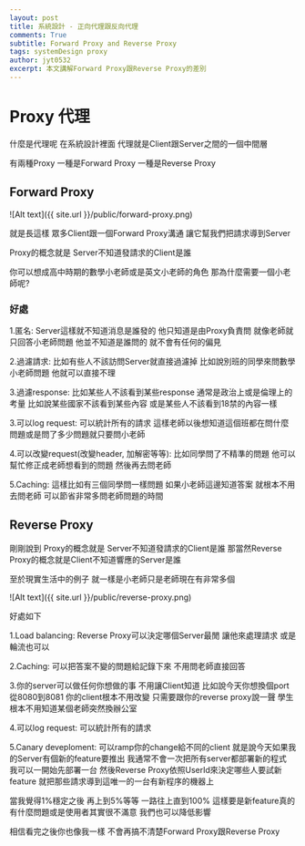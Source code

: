 ```yaml
---
layout: post
title: 系統設計 - 正向代理跟反向代理
comments: True 
subtitle: Forward Proxy and Reverse Proxy
tags: systemDesign proxy 
author: jyt0532
excerpt: 本文講解Forward Proxy跟Reverse Proxy的差別
---
```


# Proxy 代理

什麼是代理呢 在系統設計裡面 代理就是Client跟Server之間的一個中間層

有兩種Proxy 一種是Forward Proxy 一種是Reverse Proxy

## Forward Proxy

![Alt text]({{ site.url }}/public/forward-proxy.png)

就是長這樣 眾多Client跟一個Forward Proxy溝通 讓它幫我們把請求導到Server 

Proxy的概念就是 Server不知道發請求的Client是誰

你可以想成高中時期的數學小老師或是英文小老師的角色 那為什麼需要一個小老師呢?

### 好處

1.匿名: Server這樣就不知道消息是誰發的 他只知道是由Proxy負責問 就像老師就只回答小老師問題 他並不知道是誰問的 就不會有任何的偏見

2.過濾請求: 比如有些人不該訪問Server就直接過濾掉 比如說別班的同學來問數學小老師問題 他就可以直接不理

3.過濾response: 比如某些人不該看到某些response 通常是政治上或是倫理上的考量 比如說某些國家不該看到某些內容 或是某些人不該看到18禁的內容一樣

3.可以log request: 可以統計所有的請求 這樣老師以後想知道這個班都在問什麼問題或是問了多少問題就只要問小老師

4.可以改變request(改變header, 加解密等等): 比如同學問了不精準的問題 他可以幫忙修正成老師想看到的問題 然後再去問老師

5.Caching: 這樣比如有三個同學問一樣問題 如果小老師這邊知道答案 就根本不用去問老師 可以節省非常多問老師問題的時間

## Reverse Proxy

剛剛說到 Proxy的概念就是 Server不知道發請求的Client是誰 那當然Reverse Proxy的概念就是Client不知道響應的Server是誰

至於現實生活中的例子 就一樣是小老師只是老師現在有非常多個

![Alt text]({{ site.url }}/public/reverse-proxy.png)

好處如下

1.Load balancing: Reverse Proxy可以決定哪個Server最閒 讓他來處理請求 或是輪流也可以

2.Caching: 可以把答案不變的問題給記錄下來 不用問老師直接回答

3.你的server可以做任何你想做的事 不用讓Client知道 比如說今天你想換個port 從8080到8081 你的client根本不用改變 只需要跟你的reverse proxy說一聲 學生根本不用知道某個老師突然換辦公室

4.可以log request: 可以統計所有的請求

5.Canary deveploment: 可以ramp你的change給不同的client 就是說今天如果我的Server有個新的feature要推出 我通常不會一次把所有server都部署新的程式 我可以一開始先部署一台 然後Reverse Proxy依照UserId來決定哪些人要試新feature 就把那些請求導到這唯一的一台有新程序的機器上

當我覺得1%穩定之後 再上到5%等等 一路往上直到100% 這樣要是新feature真的有什麼問題或是使用者其實很不滿意 我們也可以降低影響


相信看完之後你也像我一樣 不會再搞不清楚Forward Proxy跟Reverse Proxy
